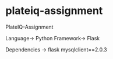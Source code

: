 # plateiq-assignment
PlateIQ-Assignment


Language-> Python
Framework-> Flask

Dependencies ->
flask
mysqlclient==2.0.3
